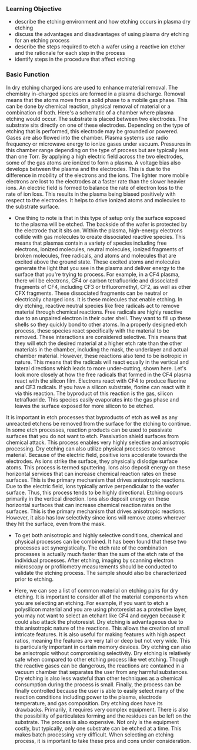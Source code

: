 ### Learning Objective

* describe the etching environment and how etching occurs in plasma dry etching
* discuss the advantages and disadvantages of using plasma dry etching for an etching process
* describe the steps required to etch a wafer using a reactive ion etcher and the rationale for each step in the process
* identify steps in the procedure that affect etching

### Basic Function
In dry etching charged ions are used to enhance material removal. The chemistry in-charged species are formed in a plasma discharge. Removal means that the atoms move from a solid phase to a mobile gas phase. This can be done by chemical reaction, physical removal of material or a combination of both. 
Here's a schematic of a chamber where plasma etching would occur. The substrate is placed between two electrodes. The substrate sits directly on one of these electrodes. 
Depending on the type of etching that is performed, this electrode may be grounded or powered. Gases are also flowed into the chamber. Plasma systems use radio frequency or microwave energy to ionize gases under vacuum. 
Pressures in this chamber range depending on the type of process but are typically less than one Torr. 
By applying a high electric field across the two electrodes, some of the gas atoms are ionized to form a plasma. A voltage bias also develops between the plasma and the electrodes. This is due to the difference in mobility of the electrons and the ions. The lighter more mobile electrons are lost to the electrodes at a faster rate than the slower heavier ions. An electric field is formed to balance the rate of electron loss to the rate of ion loss. This results in the plasma being biased positively with respect to the electrodes. It helps to drive ionized atoms and molecules to the substrate surface. 

- One thing to note is that in this type of setup only the surface exposed to the plasma will be etched. The backside of the wafer is protected by the electrode that it sits on. Within the plasma, high-energy electrons collide with gas molecules to create dissociated reactive species. This means that plasmas contain a variety of species including free electrons, ionized molecules, neutral molecules, ionized fragments of broken molecules, free radicals, and atoms and molecules that are excited above the ground state. These excited atoms and molecules generate the light that you see in the plasma and deliver energy to the surface that you're trying to process. For example, in a CF4 plasma, there will be electrons, CF4 or carbon tetrafluoride and dissociated fragments of CF4, including CF3 or trifluoromethyl, CF2, as well as other CFX fragments. These dissociated fragments can be neutral or electrically charged ions. It is these molecules that enable etching. In dry etching, reactive neutral species like free radicals act to remove material through chemical reactions. Free radicals are highly reactive due to an unpaired electron in their outer shell. They want to fill up these shells so they quickly bond to other atoms. In a properly designed etch process, these species react specifically with the material to be removed. These interactions are considered selective. This means that they will etch the desired material at a higher etch rate than the other materials in the chamber, including the mask, the underlayer and actual chamber material. However, these reactions also tend to be isotropic in nature. This means that the radicals will react equally in the vertical and lateral directions which leads to more under-cutting, shown here. Let's look more closely at how the free radicals that formed in the CF4 plasma react with the silicon film. Electrons react with CF4 to produce fluorine and CF3 radicals. If you have a silicon substrate, florine can react with it via this reaction. The byproduct of this reaction is the gas, silicon tetrafluoride. This species easily evaporates into the gas phase and leaves the surface exposed for more silicon to be etched. 

It is important in etch processes that byproducts of etch as well as any unreacted etchens be removed from the surface for the etching to continue. In some etch processes, reaction products can be used to passivate surfaces that you do not want to etch. Passivation shield surfaces from chemical attack. This process enables very highly selective and anisotropic processing. 
Dry etching can also utilize physical processes to remove material. Because of the electric field, positive ions accelerate towards the electrodes. As ions strike the surface, they physically dislodge surface atoms. This process is termed sputtering. Ions also deposit energy on these horizontal services that can increase chemical reaction rates on these surfaces. This is the primary mechanism that drives anisotropic reactions. Due to the electric field, ions typically arrive perpendicular to the wafer surface. Thus, this process tends to be highly directional. Etching occurs primarily in the vertical direction. Ions also deposit energy on these horizontal surfaces that can increase chemical reaction rates on the surfaces. This is the primary mechanism that drives anisotropic reactions. However, it also has low selectivity since ions will remove atoms wherever they hit the surface, even from the mask. 
- To get both anisotropic and highly selective conditions, chemical and physical processes can be combined. It has been found that these two processes act synergistically. The etch rate of the combination processes is actually much faster than the sum of the etch rate of the individual processes. After etching, imaging by scanning electron microscopy or profilometry measurements should be conducted to validate the etching process. The sample should also be characterized prior to etching. 

- Here, we can see a list of common material on etching pairs for dry etching. It is important to consider all of the material components when you are selecting an etching. For example, if you want to etch a polysilicon material and you are using photoresist as a protective layer, you may not want to select an etchant like CF4 and oxygen because it could also attack the photoresist. Dry etching is advantageous due to this anisotropic nature of the reactions. This allows the creation of small intricate features. It is also useful for making features with high aspect ratios, meaning the features are very tall or deep but not very wide. This is particularly important in certain memory devices. Dry etching can also be anisotropic without compromising selectivity. Dry etching is relatively safe when compared to other etching process like wet etching. Though the reactive gases can be dangerous, the reactions are contained in a vacuum chamber that separates the user from any harmful substances. Dry etching is also less wasteful than other techniques as a chemical consumption during the process is small. Finally, the process can be finally controlled because the user is able to easily select many of the reaction conditions including power to the plasma, electrode temperature, and gas composition. Dry etching does have its drawbacks. Primarily, it requires very complex equipment. There is also the possibility of particulates forming and the residues can be left on the substrate. The process is also expensive. Not only is the equipment costly, but typically, only one substrate can be etched at a time. This makes batch processing very difficult. When selecting an etching process, it is important to take these pros and cons under consideration.
